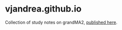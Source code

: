 # vjandrea.github.io

Collection of study notes on grandMA2, [published here](https://vjandrea.github.io).
